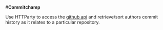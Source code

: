 #**Commitchamp**

Use HTTParty to access the [github api](https://developer.github.com/v3/) and retrieve/sort authors commit history as it relates to a particular repository.  

